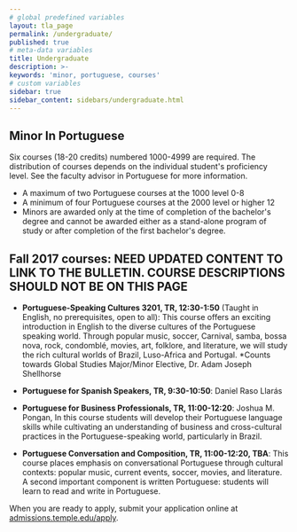 ```yaml
---
# global predefined variables
layout: tla_page
permalink: /undergraduate/
published: true
# meta-data variables
title: Undergraduate
description: >-
keywords: 'minor, portuguese, courses'
# custom variables
sidebar: true
sidebar_content: sidebars/undergraduate.html
---
```

## Minor In Portuguese
Six courses (18-20 credits) numbered 1000-4999 are required. The distribution of courses depends on the individual student's proficiency level.  See the faculty advisor in Portuguese for more information.
- A maximum of two Portuguese courses at the 1000 level	0-8
- A minimum of four Portuguese courses at the 2000 level or higher 	12
- Minors are awarded only at the time of completion of the bachelor's degree and cannot be awarded either as a stand-alone program of study or after completion of the first bachelor's degree.

## Fall 2017 courses: **NEED UPDATED CONTENT TO LINK TO THE BULLETIN. COURSE DESCRIPTIONS SHOULD NOT BE ON THIS PAGE**

- **Portuguese-Speaking Cultures 3201, TR, 12:30-1:50** (Taught in English, no prerequisites, open to all): This course offers an exciting introduction in English to the diverse cultures of the Portuguese speaking world. Through popular music, soccer, Carnival, samba, bossa nova, rock, condomblé, movies, art, folklore, and literature, we will study the rich cultural worlds of Brazil, Luso-Africa and Portugal. *Counts towards Global Studies Major/Minor Elective, Dr. Adam Joseph Shellhorse

- **Portuguese for Spanish Speakers, TR, 9:30-10:50**: Daniel Raso Llarás

- **Portuguese for Business Professionals, TR, 11:00-12:20**: Joshua M. Pongan, In this course students will develop their Portuguese language skills while cultivating an understanding of business and cross-cultural practices in the Portuguese-speaking world, particularly in Brazil.

- **Portuguese Conversation and Composition, TR, 11:00-12:20, TBA**: This course places emphasis on conversational Portuguese through cultural contexts: popular music, current events, soccer, movies, and literature.  A second important component is written Portuguese: students will learn to read and write in Portuguese.

When you are ready to apply, submit your application online at [admissions.temple.edu/apply](http://admissions.temple.edu/apply).
